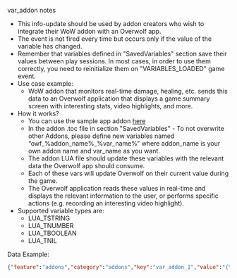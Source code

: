 var_addon notes

* This info-update should be used by addon creators who wish to integrate their WoW addon with an Overwolf app.
* The event is not fired every time but occurs only if the value of the variable has changed.
* Remember that variables defined in "SavedVariables" section save their values between play sessions. In most cases, in order to use them correctly, you need to reinitialize them on "VARIABLES_LOADED" game event.
* Use case example:
   * WoW addon that monitors real-time damage, healing, etc. sends this data to an Overwolf application that displays a game summary screen with interesting stats, video highlights, and more.
* How it works?
   * You can use the sample app addon <a href="https://github.com/overwolf/events-sample-apps/tree/master/wow-addon-variables-sample-app" target="_blank">here</a>
   * In the addon .toc file in section "SavedVariables" - To not overwrite other Addons, please define new variables named “owf_%addon_name%_%var_name%” where addon_name is your own addon name and var_name as you want.
   * The addon LUA file should update these variables with the relevant data the Overwolf app should consume.  
   * Each of these vars will update Overwolf on their current value during the game.
   * The Overwolf application reads these values in real-time and displays the relevant information to the user, or performs specific actions (e.g. recording an interesting video highlight).
* Supported variable types are:
  * LUA_TSTRING
  * LUA_TNUMBER
  * LUA_TBOOLEAN
  * LUA_TNIL

Data Example:

```json
{"feature":"addons","category":"addons","key":"var_addon_1","value":"{\"owf_var2\":\"test 123\",\"owf_var5\":\"123 test\",\"owf_var6\":\"55\"}"}
```
